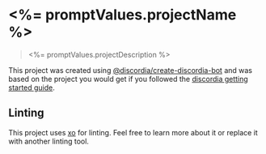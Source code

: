 # <%= promptValues.projectName %>
> <%= promptValues.projectDescription %>

This project was created using [@discordia/create-discordia-bot](https://mfasman95.github.io/discordia/create-discordia-bot) and was based on the project you would get if you followed the [discordia getting started guide](https://mfasman95.github.io/discordia/gs_setup_your_bot).

## Linting
This project uses [xo](https://github.com/xojs/xo) for linting. Feel free to learn more about it or replace it with another linting tool.